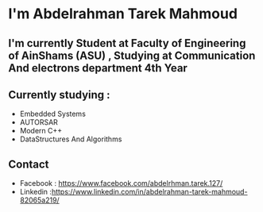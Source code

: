 
# I'm Abdelrahman Tarek Mahmoud 
## I'm currently Student at Faculty of Engineering of AinShams (ASU) , Studying at Communication And electrons department 4th Year
## Currently studying : 
 
  * Embedded Systems
  * AUTORSAR
  * Modern C++
  * DataStructures And Algorithms
## Contact
  * Facebook : https://www.facebook.com/abdelrhman.tarek.127/
  * Linkedin :https://www.linkedin.com/in/abdelrahman-tarek-mahmoud-82065a219/

